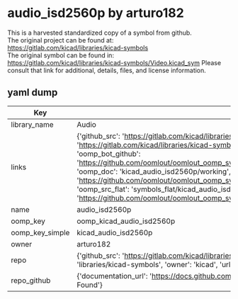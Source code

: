 # audio_isd2560p by arturo182  
This is a harvested standardized copy of a symbol from github.  
The original project can be found at:  
https://gitlab.com/kicad/libraries/kicad-symbols  
The original symbol can be found in:
https://gitlab.com/kicad/libraries/kicad-symbols/Video.kicad_sym
Please consult that link for additional, details, files, and license information.  
## yaml dump  
| Key | Value |  
| --- | --- |  
| library_name | Audio |  
| links | {'github_src': 'https://gitlab.com/kicad/libraries/kicad-symbols/Video.kicad_sym', 'github_src_repo': 'https://gitlab.com/kicad/libraries/kicad-symbols', 'oomp_bot': 'kicad_audio_isd2560p/working', 'oomp_bot_github': 'https://github.com/oomlout/oomlout_oomp_symbol_bot/tree/main/kicad_audio_isd2560p/working', 'oomp_doc': 'kicad_audio_isd2560p/working', 'oomp_doc_github': 'https://github.com/oomlout/oomlout_oomp_symbol_doc/tree/main/kicad_audio_isd2560p/working', 'oomp_src_flat': 'symbols_flat/kicad_audio_isd2560p/working', 'oomp_src_flat_github': 'https://github.com/oomlout/oomlout_oomp_symbol_src/tree/main/kicad_audio_isd2560p/working'} |  
| name | audio_isd2560p |  
| oomp_key | oomp_kicad_audio_isd2560p |  
| oomp_key_simple | kicad_audio_isd2560p |  
| owner | arturo182 |  
| repo | {'github_src': 'https://gitlab.com/kicad/libraries/kicad-symbols/Video.kicad_sym', 'name': 'libraries/kicad-symbols', 'owner': 'kicad', 'url': 'https://gitlab.com/kicad/libraries/kicad-symbols'} |  
| repo_github | {'documentation_url': 'https://docs.github.com/rest/repos/repos#get-a-repository', 'message': 'Not Found'} |  

